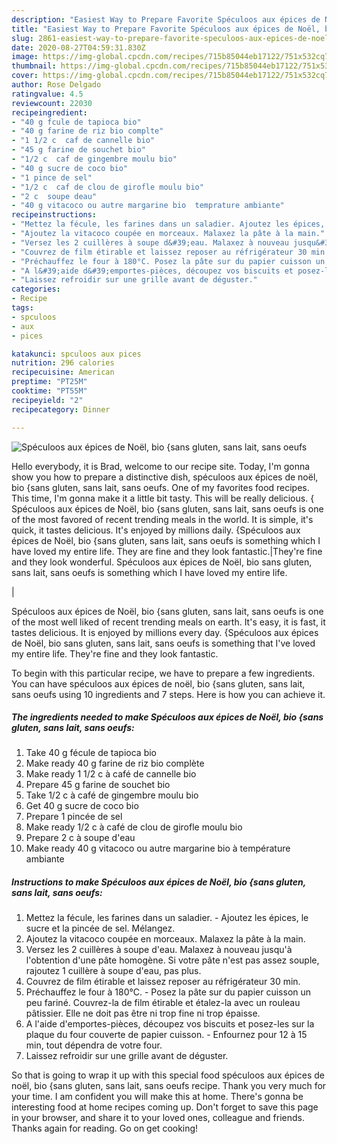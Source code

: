 ```yaml
---
description: "Easiest Way to Prepare Favorite Spéculoos aux épices de Noël, bio {sans gluten, sans lait, sans oeufs"
title: "Easiest Way to Prepare Favorite Spéculoos aux épices de Noël, bio {sans gluten, sans lait, sans oeufs"
slug: 2861-easiest-way-to-prepare-favorite-speculoos-aux-epices-de-noel-bio-sans-gluten-sans-lait-sans-oeufs
date: 2020-08-27T04:59:31.830Z
image: https://img-global.cpcdn.com/recipes/715b85044eb17122/751x532cq70/speculoos-aux-epices-de-noel-bio-sans-gluten-sans-lait-sans-oeufs-photo-principale-de-la-recette.jpg
thumbnail: https://img-global.cpcdn.com/recipes/715b85044eb17122/751x532cq70/speculoos-aux-epices-de-noel-bio-sans-gluten-sans-lait-sans-oeufs-photo-principale-de-la-recette.jpg
cover: https://img-global.cpcdn.com/recipes/715b85044eb17122/751x532cq70/speculoos-aux-epices-de-noel-bio-sans-gluten-sans-lait-sans-oeufs-photo-principale-de-la-recette.jpg
author: Rose Delgado
ratingvalue: 4.5
reviewcount: 22030
recipeingredient:
- "40 g fcule de tapioca bio"
- "40 g farine de riz bio complte"
- "1 1/2 c  caf de cannelle bio"
- "45 g farine de souchet bio"
- "1/2 c  caf de gingembre moulu bio"
- "40 g sucre de coco bio"
- "1 pince de sel"
- "1/2 c  caf de clou de girofle moulu bio"
- "2 c  soupe deau"
- "40 g vitacoco ou autre margarine bio  temprature ambiante"
recipeinstructions:
- "Mettez la fécule, les farines dans un saladier. Ajoutez les épices, le sucre et la pincée de sel. Mélangez."
- "Ajoutez la vitacoco coupée en morceaux. Malaxez la pâte à la main."
- "Versez les 2 cuillères à soupe d&#39;eau. Malaxez à nouveau jusqu&#39;à l&#39;obtention d&#39;une pâte homogène. Si votre pâte n&#39;est pas assez souple, rajoutez 1 cuillère à soupe d&#39;eau, pas plus."
- "Couvrez de film étirable et laissez reposer au réfrigérateur 30 min."
- "Préchauffez le four à 180°C. Posez la pâte sur du papier cuisson un peu fariné. Couvrez-la de film étirable et étalez-la avec un rouleau pâtissier. Elle ne doit pas être ni trop fine ni trop épaisse."
- "A l&#39;aide d&#39;emportes-pièces, découpez vos biscuits et posez-les sur la plaque du four couverte de papier cuisson. Enfournez pour 12 à 15 min, tout dépendra de votre four."
- "Laissez refroidir sur une grille avant de déguster."
categories:
- Recipe
tags:
- spculoos
- aux
- pices

katakunci: spculoos aux pices 
nutrition: 296 calories
recipecuisine: American
preptime: "PT25M"
cooktime: "PT55M"
recipeyield: "2"
recipecategory: Dinner

---
```



![Spéculoos aux épices de Noël, bio {sans gluten, sans lait, sans oeufs](https://img-global.cpcdn.com/recipes/715b85044eb17122/751x532cq70/speculoos-aux-epices-de-noel-bio-sans-gluten-sans-lait-sans-oeufs-photo-principale-de-la-recette.jpg)

Hello everybody, it is Brad, welcome to our recipe site. Today, I'm gonna show you how to prepare a distinctive dish, spéculoos aux épices de noël, bio {sans gluten, sans lait, sans oeufs. One of my favorites food recipes. This time, I'm gonna make it a little bit tasty. This will be really delicious.
{
Spéculoos aux épices de Noël, bio {sans gluten, sans lait, sans oeufs is one of the most favored of recent trending meals in the world. It is simple, it's quick, it tastes delicious. It's enjoyed by millions daily. {Spéculoos aux épices de Noël, bio {sans gluten, sans lait, sans oeufs is something which I have loved my entire life. They are fine and they look fantastic.|They're fine and they look wonderful. Spéculoos aux épices de Noël, bio sans gluten, sans lait, sans oeufs is something which I have loved my entire life.


|


Spéculoos aux épices de Noël, bio {sans gluten, sans lait, sans oeufs is one of the most well liked of recent trending meals on earth. It's easy, it is fast, it tastes delicious. It is enjoyed by millions every day. {Spéculoos aux épices de Noël, bio sans gluten, sans lait, sans oeufs is something that I've loved my entire life. They're fine and they look fantastic.

To begin with this particular recipe, we have to prepare a few ingredients. You can have spéculoos aux épices de noël, bio {sans gluten, sans lait, sans oeufs using 10 ingredients and 7 steps. Here is how you can achieve it.

<!--inarticleads1-->

##### The ingredients needed to make Spéculoos aux épices de Noël, bio {sans gluten, sans lait, sans oeufs:

1. Take 40 g fécule de tapioca bio
1. Make ready 40 g farine de riz bio complète
1. Make ready 1 1/2 c à café de cannelle bio
1. Prepare 45 g farine de souchet bio
1. Take 1/2 c à café de gingembre moulu bio
1. Get 40 g sucre de coco bio
1. Prepare 1 pincée de sel
1. Make ready 1/2 c à café de clou de girofle moulu bio
1. Prepare 2 c à soupe d&#39;eau
1. Make ready 40 g vitacoco ou autre margarine bio à température ambiante




<!--inarticleads2-->

##### Instructions to make Spéculoos aux épices de Noël, bio {sans gluten, sans lait, sans oeufs:

1. Mettez la fécule, les farines dans un saladier. - Ajoutez les épices, le sucre et la pincée de sel. Mélangez.
1. Ajoutez la vitacoco coupée en morceaux. Malaxez la pâte à la main.
1. Versez les 2 cuillères à soupe d&#39;eau. Malaxez à nouveau jusqu&#39;à l&#39;obtention d&#39;une pâte homogène. Si votre pâte n&#39;est pas assez souple, rajoutez 1 cuillère à soupe d&#39;eau, pas plus.
1. Couvrez de film étirable et laissez reposer au réfrigérateur 30 min.
1. Préchauffez le four à 180°C. - Posez la pâte sur du papier cuisson un peu fariné. Couvrez-la de film étirable et étalez-la avec un rouleau pâtissier. Elle ne doit pas être ni trop fine ni trop épaisse.
1. A l&#39;aide d&#39;emportes-pièces, découpez vos biscuits et posez-les sur la plaque du four couverte de papier cuisson. - Enfournez pour 12 à 15 min, tout dépendra de votre four.
1. Laissez refroidir sur une grille avant de déguster.




So that is going to wrap it up with this special food spéculoos aux épices de noël, bio {sans gluten, sans lait, sans oeufs recipe. Thank you very much for your time. I am confident you will make this at home. There's gonna be interesting food at home recipes coming up. Don't forget to save this page in your browser, and share it to your loved ones, colleague and friends. Thanks again for reading. Go on get cooking!
